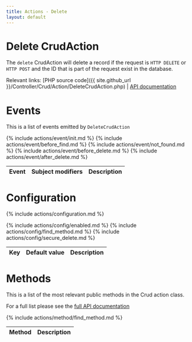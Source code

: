 ```yaml
---
title: Actions - Delete
layout: default
---
```


# Delete CrudAction

The `delete` CrudAction will delete a record if the request is `HTTP DELETE` or `HTTP POST` and the
ID that is part of the request exist in the database.

Relevant links:
	[PHP source code]({{ site.github_url }}/Controller/Crud/Action/DeleteCrudAction.php)
	|
	[API documentation](http://cakephp.dk/cakephp-crud/develop/class-DeleteCrudAction.html)


# Events

This is a list of events emitted by `DeleteCrudAction`

<table class="table">
<thead>
	<tr>
		<th>Event</th>
		<th>Subject modifiers</th>
		<th>Description</th>
	</tr>
</thead>
<tbody>
	{% include actions/event/init.md %}
	{% include actions/event/before_find.md %}
	{% include actions/event/not_found.md %}
	{% include actions/event/before_delete.md %}
	{% include actions/event/after_delete.md %}
</tbody>
</table>

# Configuration

{% include actions/configuration.md %}

<table class="table">
<thead>
	<tr>
		<th>Key</th>
		<th>Default value</th>
		<th>Description</th>
	</tr>
</thead>
<tbody>
	{% include actions/config/enabled.md %}
	{% include actions/config/find_method.md %}
	{% include actions/config/secure_delete.md %}
</tbody>
</table>

# Methods

This is a list of the most relevant public methods in the Crud action class.

For a full list please see the [full API documentation]({{site.api_url}}/class-DeleteCrudAction.html)

<table class="table">
<thead>
	<tr>
		<th>Method</th>
		<th>Description</th>
	</tr>
</thead>
<tbody>
	{% include actions/method/find_method.md %}
</tbody>
</table>
